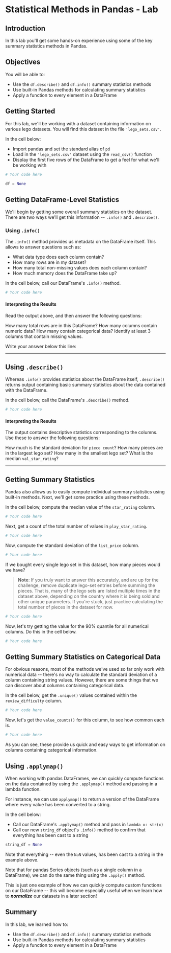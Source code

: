 
# Statistical Methods in Pandas - Lab

## Introduction

In this lab you'll get some hands-on experience using some of the key summary statistics methods in Pandas.

## Objectives
You will be able to:

* Use the `df.describe()` and `df.info()` summary statistics methods  
* Use built-in Pandas methods for calculating summary statistics 
* Apply a function to every element in a DataFrame 


## Getting Started

For this lab, we'll be working with a dataset containing information on various lego datasets. You will find this dataset in the file `'lego_sets.csv'`.   

In the cell below:

* Import pandas and set the standard alias of `pd`
* Load in the `'lego_sets.csv'` dataset using the `read_csv()` function
* Display the first five rows of the DataFrame to get a feel for what we'll be working with


```python
# Your code here

df = None

```

## Getting DataFrame-Level Statistics

We'll begin by getting some overall summary statistics on the dataset. There are two ways we'll get this information -- `.info()` and `.describe()`.

### Using `.info()`

The `.info()` method provides us metadata on the DataFrame itself. This allows to answer questions such as:

* What data type does each column contain?
* How many rows are in my dataset? 
* How many total non-missing values does each column contain?
* How much memory does the DataFrame take up?

In the cell below, call our DataFrame's `.info()` method. 


```python
# Your code here
```

#### Interpreting the Results

Read the output above, and then answer the following questions:

How many total rows are in this DataFrame?  How many columns contain numeric data? How many contain categorical data?  Identify at least 3 columns that contain missing values. 

Write your answer below this line:
________________________________________________________________________________________________________________________________

## Using `.describe()`

Whereas `.info()` provides statistics about the DataFrame itself, `.describe()` returns output containing basic summary statistics about the data contained with the DataFrame.  

In the cell below, call the DataFrame's `.describe()` method. 


```python
# Your code here
```

#### Interpreting the Results

The output contains descriptive statistics corresponding to the columns. Use these to answer the following questions:

How much is the standard deviation for `piece count`?  How many pieces are in the largest lego set?  How many in the smallest lego set? What is the median `val_star_rating`?

________________________________________________________________________________________________________________________________

## Getting Summary Statistics

Pandas also allows us to easily compute individual summary statistics using built-in methods.  Next, we'll get some practice using these methods. 

In the cell below, compute the median value of the `star_rating` column.


```python
# Your code here
```

Next, get a count of the total number of values in `play_star_rating`.


```python
# Your code here
```

Now, compute the standard deviation of the `list_price` column.


```python
# Your code here
```

If we bought every single lego set in this dataset, how many pieces would we have?  

> **Note**: If you truly want to answer this accurately, and are up for the challenge, remove duplicate lego-set entries before summing the pieces. That is, many of the lego sets are listed multiple times in the dataset above, depending on the country where it is being sold and other unique parameters. If you're stuck, just practice calculating the total number of pieces in the dataset for now.


```python
# Your code here
```

Now, let's try getting the value for the 90% quantile for all numerical columns.  Do this in the cell below.


```python
# Your code here
```

## Getting Summary Statistics on Categorical Data

For obvious reasons, most of the methods we've used so far only work with numerical data -- there's no way to calculate the standard deviation of a column containing string values. However, there are some things that we can discover about columns containing categorical data. 

In the cell below, get the `.unique()` values contained within the `review_difficulty` column. 


```python
# Your code here
```

Now, let's get the `value_counts()` for this column, to see how common each is. 


```python
# Your code here
```

As you can see, these provide us quick and easy ways to get information on columns containing categorical information.  


## Using `.applymap()`

When working with pandas DataFrames, we can quickly compute functions on the data contained by using the `.applymap()` method and passing in a lambda function. 

For instance, we can use `applymap()` to return a version of the DataFrame where every value has been converted to a string.

In the cell below:

* Call our DataFrame's `.applymap()` method and pass in `lambda x: str(x)`
* Call our new `string_df` object's `.info()` method to confirm that everything has been cast to a string


```python
string_df = None
```

Note that everything -- even the `NaN` values, has been cast to a string in the example above. 

Note that for pandas Series objects (such as a single column in a DataFrame), we can do the same thing using the `.apply()` method.  

This is just one example of how we can quickly compute custom functions on our DataFrame -- this will become especially useful when we learn how to **_normalize_** our datasets in a later section!

## Summary

In this lab, we learned how to:

* Use the `df.describe()` and `df.info()` summary statistics methods 
* Use built-in Pandas methods for calculating summary statistics 
* Apply a function to every element in a DataFrame
